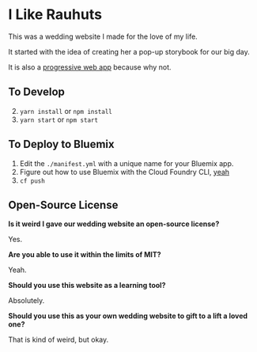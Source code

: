 # I Like Rauhuts

This was a wedding website I made for the love of my life.

It started with the idea of creating her a pop-up storybook for our big day.

It is also a [progressive web app](https://developers.google.com/web/progressive-web-apps/) because why not.

## To Develop

2. `yarn install` or `npm install`
3. `yarn start` or `npm start`

## To Deploy to Bluemix

1. Edit the `./manifest.yml` with a unique name for your Bluemix app.
2. Figure out how to use Bluemix with the Cloud Foundry CLI, [yeah](https://console.bluemix.net/docs/cli/index.html#cli)
2. `cf push`

## Open-Source License

**Is it weird I gave our wedding website an open-source license?**

Yes.

**Are you able to use it within the limits of MIT?**

Yeah.

**Should you use this website as a learning tool?**

Absolutely.

**Should you use this as your own wedding website to gift to a lift a loved one?**

That is kind of weird, but okay.